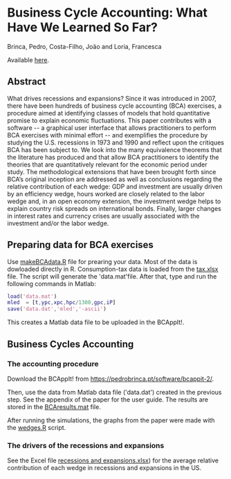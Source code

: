 # Business Cycle Accounting: What Have We Learned So Far?

Brinca, Pedro, Costa-Filho, João and Loria, Francesca

Available [here](https://onlinelibrary.wiley.com/doi/full/10.1111/joes.12581).

## Abstract

What drives recessions and expansions? Since it was introduced in 2007, there have been hundreds of business cycle accounting (BCA) exercises, a procedure aimed at identifying classes of models that hold quantitative promise to explain economic fluctuations. This paper contributes with a software -- a graphical user interface that allows practitioners to perform BCA exercises with minimal effort -- and exemplifies the procedure by studying the U.S. recessions in 1973 and 1990 and reflect upon the critiques BCA has been subject to. We look into the many equivalence theorems that the literature has produced and that allow BCA practitioners to identify the theories that are quantitatively relevant for the economic period under study. The methodological extensions that have been brought forth since BCA’s original inception are addressed as well as conclusions regarding the relative contribution of each wedge: GDP and  investment are usually driven by an efficiency wedge, hours worked are closely related to the labor wedge and, in an open economy extension, the investment wedge helps to explain country risk spreads on international bonds. Finally, larger changes in interest rates and currency crises are usually associated with the investment and/or the labor wedge.

## Preparing data for BCA exercises

Use [makeBCAdata.R](makeBCAdata.R) file for prearing your data. Most of the data is dowloaded directly in R. Consumption-tax data is loaded from the [tax.xlsx](tax.xlsx) file. The script will generate the 'data.mat'file. After that, type and run the following commands in Matlab:

``` matlab data
load('data.mat')
mled  = [t,ypc,xpc,hpc/1300,gpc,iP]
save('data.dat','mled','-ascii')
````
This creates a Matlab data file to be uploaded in the BCAppIt!.

## Business Cycles Accounting

### The accounting procedure

Download the BCAppIt! from https://pedrobrinca.pt/software/bcappit-2/.

Then, use the data from  Matlab data file ('data.dat') created in the previous step. See the appendix of the paper for the user guide. The results are stored in the [BCAresults.mat](BCAresults.mat) file. 

After running the simulations, the graphs from the paper were made with the [wedges.R](wedges.R) script.

### The drivers of the recessions and expansions

See the Excel file [recessions and expansions.xlsx](https://github.com/costafilhojoao/Research/blob/main/Business%20Cycle%20Accounting%3B%20What%20have%20we%20learned%20so%20far/recessions%20and%20expansions.xlsx)) for the average relative contribution of each wedge in recessions and expansions in the US.
